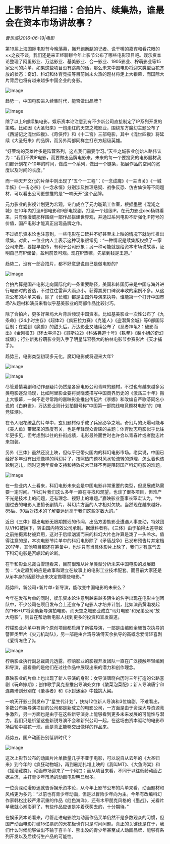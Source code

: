# 上影节片单扫描：合拍片、续集热，谁最会在资本市场讲故事？

*曹乐溪|2016-06-19|电影*

第19届上海国际电影节今晚落幕，撇开跑断腿的记者、说干嘴的嘉宾和看花眼的××之夜不谈，我们还是来正经聊聊今年上影节公布了哪些电影项目吧。娱乐资本论整理了阿里影业、万达影业、基美影业、合一影业、1905影业、柠萌影业等15家公司的片单，如果这些项目没有跳票的话，那么未来中国电影将迎来类型百花齐放的状态：奇幻、科幻和体育竞技等目前尚未火热的题材将走上大银幕，而国际大片背后也将有越来越多中国企业的身影。

![Image](http://p3.pstatp.com/large/31f40004be64d5fcf92f)

趋势一，中国电影进入续集时代，能否做出品牌？

![Image](http://p3.pstatp.com/large/31f3000054682969ec4c)

除了以上9部续集电影，娱乐资本论注意到有不少新公司直接制定了IP系列开发的策略。比如因《大圣归来》一炮走红的天空之城影业，围绕东方魔幻主题公布了《西游记之混世四猴》、《奇侠传》和《十二宫》三部电影，其中《混世四猴》将延续《大圣归来》的品牌，而另外两部同样主打东方超级英雄。

“好莱坞的英雄片多是阵营系列，这点我们需要学习。”天空之城影业创始人路伟认为：“我们不做IP电影，而要做出品牌电影来。未来的每一个要投资的电影题材我们都计划花7-10年的时间，做成一个系列，做出一个链条，拓展作品的空间的宽度以及时间的长度。”

而一响天开文化的片单中则出现了“五个一工程”：《一念成魔》《一夫当关》《一城半妖》《一击必杀》《一念永恒》分别涉及推理悬疑、战争反恐、仿古仙侠等不同题材，可以看出公司更想推的是“一响天开”这个品牌。

元力影业的影视计划更为宏观，专门成立了元力璇玑工作室，根据墨熊《混沌之城》在10年内打造9部电影和9部电视剧，打造一个超级IP。在元力影业ceo杨璐看来，只有像漫威那样围绕一部作品搭建世界观，并通过系列电影不断强化IP符号的价值，国产电影才能真正出现品牌之作。

不过娱乐资本论也注意到，一些电影在口碑并不好甚至未上映的情况下就匆忙推出续集。对此，一位业内人士表示这种现象很常见：“一种情况是续集版权换了一家公司来做，要提早宣传，有利于公司形象；另一种可能就是给资本市场说故事，证明自己有IP储备，盈利前景可观。现在IP热嘛，先拿到钱是王道。”

趋势二，没有一部合拍片，都不好意思说自己是做电影的?

![Image](http://p3.pstatp.com/large/31ed000333ad26443ed5)

合拍片算是国产电影走向国际化的一条重要路径，美国和韩国历来是中国与海外进行电影时的首选，不过往往雷声大雨点小，获得票房口碑双丰收的案例不多。从这次公布的片单来看，除了《长城》都是由国外导演来执导，谁能第一个打开中国市场?从题材和演员来看似乎基美影业的两部作品比较讨巧。

除了合拍片，更多好莱坞大片背后频现中国资本。比如基美影业一次性公布了《九条命》《24小时生存》《超体2》《疯狂拉力赛》《克隆人》《盗潜黄金城》等6部国际巨制；在尝到《魔兽》的甜头后，万达影业又陆续公布了《忍者神龟2：破影而出》《金刚狼3》《环太平洋2》《哥斯拉2》《科洛弗道十号》《铁拳》《裴小姐的奇幻城堡》；行业新秀柠萌影业则入手了明星阵容强大的柏林电影节参赛影片《天才捕手》。

趋势三，电影类型初现多元化，魔幻电影或将迎来大年?

![Image](http://p3.pstatp.com/large/31e900049a9a327a11ec)

![Image](http://p2.pstatp.com/large/31f000033118ba1fa34a)

尽管爱情喜剧和动作悬疑片仍然是各家电影公司青睐的题材，不过也有越来越多另类电影逐渐涌现，比如阿里影业要将吴晓波描写中国商界历史的《激荡三十年》搬上大银幕，一向不走寻常路的嘉映影业推出传记片《李娜》和改编自严歌苓同名小说的《白麻雀》，万达影业则计划拍摄号称“中国第一部院线电竞题材电影”的《电竞狂潮》。

在令人眼花缭乱的片单中，玄幻题材似乎成了兵家必争之地。奇幻片的火爆可能与《美人鱼》带起来的热度有关，也是年轻观众青睐的主题；体育励志电影似乎比往年更多见，但考虑到以往的扑街成绩，电影最终面世时也许会以青春片或者励志片来包装。

另外《三体》虽然还没上映，但似乎已带火国内的科幻电影市场。老实说，中国已经好多年没有出现像样的科幻片了，按照热门题材风水轮流转的道理，怎么着也该轮到这儿，同时这两年资金支持和特效技术已经不再是阻碍国产科幻电影的难题。

![Image](http://p1.pstatp.com/large/31f0000331176ad4acc5)

在一些业内人士看来，科幻电影未来会是中国电影非常重要的类型，但发展成熟需要一定时间。“科幻片我们这么多年一直在寻找和观望，也谈了很多项目，但难产不光是技术上的问题，还有理念、视野上的难题。”嘉映影业董事长覃宏认为，“中国过去的电影人更擅长剧情片，科幻片方面的人才相对欠缺。当然现在越来越好， 85后、90后对技术的了解要远远高于我们这些岁数大的。”

近日《三体》爆出电影无限期推迟的传闻，出品方游族影业遭遇人事变动，特效团队VHQ被换下，转由国内特效公司承制。据爆料者称，《三体》由于拍得太差导致之前拍摄素材被弃用，这对于后续汹涌而来的科幻大片也许算是泼了一头冷水。值得注意的是，本次电影节片单中的科幻电影除了《矛盾战争》已发布预告片并定档2017年，其他项目都还在筹备中，也许只有当具体影片上映了，我们才有底气去下科幻电影是否崛起的论断。

在千和影业总裁白雪琨看来，目前很难从片单类型分析未来中国电影的发展趋势：“决定趋势的应是故事和建立在故事上的电影工业技术配套。而目前大家还是从ip本身的话题炒点来决定做哪些电影。”

趋势四，新公司+新片单+新导演，能改变中国电影的未来么？

今年在发布片单的同时，娱乐资本论注意到越来越多陌生的名字出现在电影主创团队中，不少公司在项目发布会上还宣布了电影人才培养计划，比如演员黄渤发起的“HB+U”将资助新导演拍电影，而天空之城影业成立“马灯电影”和兄弟公司“放大电影”，则旨在帮助新电影人找到更多的投资和宣发渠道。

柠檬影业片单中有两个原创项目都启用了新锐导演，一部是由编剧余曦首次执导的警匪类型片《尖刀机动队》，另一部是由台湾导演傅天余执导的高概念爱情轻喜剧《爱情冻住了》。

![Image](http://p2.pstatp.com/large/31f40004be65271fec00)

柠萌影业执行副总裁周元透露，柠萌影业的影视开发团队一直在广泛接触年轻编剧和导演，最看重的是他们在过往作品中展现出来的潜力和创作理念。

嘉映影业的片单上也出现了新人导演的身影：女导演唐晓白历时三年打造的公路喜剧《玩命嫁期》；创作歌手吴克羣推出导演处女作《酸菜泡菜配》；新人导演唐宇和连奕琦则分别在《肇事者》和《冰封迷案》中独挑大梁。

一响天开影业则发布了“星生代计划”，扶持12位新人导演和3位编剧。不难看出，多数公布新导演项目的公司都是新成立的电影公司，一方面是由于资深大导资源竞争激烈，另一方面也是由于在这些新导演身上能够看到更多未来发展的可能性与潜力。我们只是祈望这些新锐导演不会和新兴公司一起，在这场由资本驱动的电影市场巨轮中昙花一现，而是真正能够交出像样的作品来。

趋势五，国产动画告别低龄时代？

![Image](http://p3.pstatp.com/large/31f40004be63b653788c)

这次上影节公布的动画片片单数量几乎不亚于电影，可以说自从去年的《大圣归来》到今年的《疯狂动物城》，再到暑期扎堆上映的《我叫MT》、《大鱼海棠》和《摇滚藏獒》，动画市场迎来了一个风口；而从项目来看，不同于以往低龄动画占据主流，主打青少年市场的动画电影明显增多。

一位资深动漫影迷就告诉娱乐资本论，从今年上影节公布的片单来看，动画题材和风格更为多元：“以前也有青少年动画，但是以冒险少年向为主。今年有改编科幻作家韩松比较严肃沉重的作品《红色海洋》，还有木甲朋克风格的《墨战》，光看片单我就心潮澎湃了，有些作品应该是冲着获奖去的，十分期待。”

在娱乐资本论看来，尽管走进电影院为动画作品买单仍然不是多数观众的习惯，但国产动画电影打破15亿票房的天花板也许只是时间问题。真正的关键还是在于，我们什么时候能够做出不输于喜羊羊、熊出没的青少年甚至成人动画品牌，能够有系列开发以及后续衍生产品的可能性。

